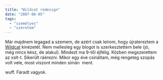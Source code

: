 ```yaml
---
title: "Wildcat redesign"
date: "2007-08-05"
tags: 
  - "személyes"
  - "szeretem"
---
```


Már majdnem legagad a szemem, de azért csak leírom, hogy újratereztem a [Wildcat](http://zsonglor.csokavar.hu/) kinézetét. Nem mellesleg egy blogot is szerkesztettem bele (jó, még nincs kész, de alakul). Mindezt ma 9-től éjfélig. Közben megszerettem az xslt-t. Sikerült ráérezni. Mikor egy éve csináltam, még rengeteg szopás volt vele, most viszont minden simán  ment.

wuff. Fáradt vagyok.
